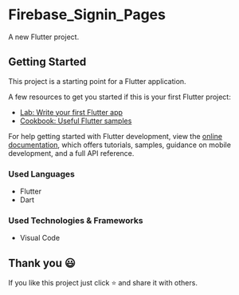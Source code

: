 # Firebase_Signin_Pages

A new Flutter project.

## Getting Started

This project is a starting point for a Flutter application.

A few resources to get you started if this is your first Flutter project:

- [Lab: Write your first Flutter app](https://docs.flutter.dev/get-started/codelab)
- [Cookbook: Useful Flutter samples](https://docs.flutter.dev/cookbook)

For help getting started with Flutter development, view the
[online documentation](https://docs.flutter.dev/), which offers tutorials,
samples, guidance on mobile development, and a full API reference.

 ### Used Languages
* Flutter
* Dart

### Used Technologies & Frameworks
* Visual Code

## Thank you 😃

If you like this project just click ⭐ and share it with others.
